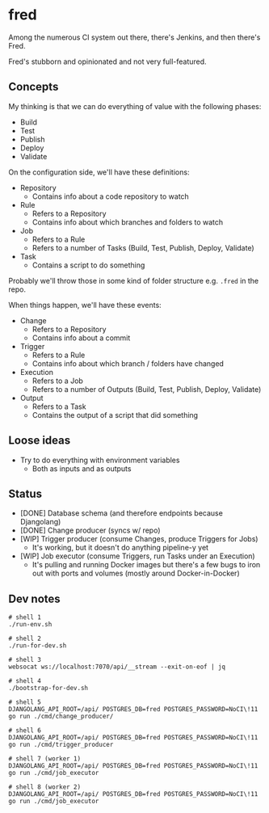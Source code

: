 # fred

Among the numerous CI system out there, there's Jenkins, and then there's Fred.

Fred's stubborn and opinionated and not very full-featured.

## Concepts

My thinking is that we can do everything of value with the following phases:

- Build
- Test
- Publish
- Deploy
- Validate

On the configuration side, we'll have these definitions:

- Repository
  - Contains info about a code repository to watch
- Rule
  - Refers to a Repository
  - Contains info about which branches and folders to watch
- Job
  - Refers to a Rule
  - Refers to a number of Tasks (Build, Test, Publish, Deploy, Validate)
- Task
  - Contains a script to do something

Probably we'll throw those in some kind of folder structure e.g. `.fred` in the repo.

When things happen, we'll have these events:

- Change
  - Refers to a Repository
  - Contains info about a commit
- Trigger
  - Refers to a Rule
  - Contains info about which branch / folders have changed
- Execution
  - Refers to a Job
  - Refers to a number of Outputs (Build, Test, Publish, Deploy, Validate)
- Output
  - Refers to a Task
  - Contains the output of a script that did something

## Loose ideas

- Try to do everything with environment variables
  - Both as inputs and as outputs

## Status

- [DONE] Database schema (and therefore endpoints because Djangolang)
- [DONE] Change producer (syncs w/ repo)
- [WIP] Trigger producer (consume Changes, produce Triggers for Jobs)
  - It's working, but it doesn't do anything pipeline-y yet
- [WIP] Job executor (consume Triggers, run Tasks under an Execution)
  - It's pulling and running Docker images but there's a few bugs to iron out with ports and volumes (mostly around Docker-in-Docker)

## Dev notes

```shell
# shell 1
./run-env.sh

# shell 2
./run-for-dev.sh

# shell 3
websocat ws://localhost:7070/api/__stream --exit-on-eof | jq

# shell 4
./bootstrap-for-dev.sh

# shell 5
DJANGOLANG_API_ROOT=/api/ POSTGRES_DB=fred POSTGRES_PASSWORD=NoCI\!11 go run ./cmd/change_producer/

# shell 6
DJANGOLANG_API_ROOT=/api/ POSTGRES_DB=fred POSTGRES_PASSWORD=NoCI\!11 go run ./cmd/trigger_producer

# shell 7 (worker 1)
DJANGOLANG_API_ROOT=/api/ POSTGRES_DB=fred POSTGRES_PASSWORD=NoCI\!11 go run ./cmd/job_executor

# shell 8 (worker 2)
DJANGOLANG_API_ROOT=/api/ POSTGRES_DB=fred POSTGRES_PASSWORD=NoCI\!11 go run ./cmd/job_executor
```
